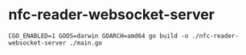 # nfc-reader-websocket-server

```
CGO_ENABLED=1 GOOS=darwin GOARCH=amd64 go build -o ./nfc-reader-websocket-server ./main.go
```
